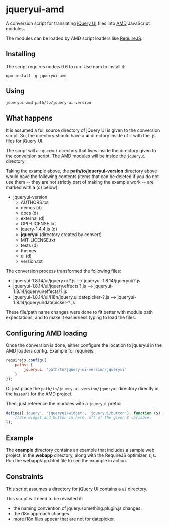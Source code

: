 # jqueryui-amd

A conversion script for translating [jQuery UI](http://jqueryui.com/) files into
[AMD](https://github.com/amdjs/amdjs-api/wiki/AMD) JavaScript modules.

The modules can be loaded by AMD script loaders like [RequireJS](http://requirejs.org).

## Installing

The script requires nodejs 0.6 to run. Use npm to install it:

    npm install -g jqueryui-amd

## Using

    jqueryui-amd path/to/jquery-ui-version

## What happens

It is assumed a full source directory of jQuery UI is given to the conversion
script. So, the directory should have a **ui** directory inside of it with the
.js files for jQuery UI.

The script will a `jqueryui` directory that lives inside the directory given to
the conversion script. The AMD modules will be inside the `jqueryui` directory.

Taking the example above, the **path/to/jqueryui-version**
directory above would have the following contents (items that can be deleted if
you do not use them -- they are not strictly part of making the example
work -- are marked with a (d) below):

* jqueryui-version
    * AUTHORS.txt
    * demos (d)
    * docs (d)
    * external (d)
    * GPL-LICENSE.txt
    * jquery-1.4.4.js (d)
    * **jqueryui** (directory created by convert)
    * MIT-LICENSE.txt
    * tests (d)
    * themes
    * ui (d)
    * version.txt

The conversion process transformed the following files:

* jqueryui-1.8.14/ui/jquery.ui.?.js --> jqueryui-1.8.14/jqueryui/?.js
* jqueryui-1.8.14/ui/jquery.effects.?.js --> jqueryui-1.8.14/jqueryui/effects/?.js
* jqueryui-1.8.14/ui/i18n/jquery.ui.datepicker-?.js --> jqueryui-1.8.14/jqueryui/datepicker-?.js

These file/path name changes were done to fit better with module path expectations,
and to make it easier/less typing to load the files.

## Configuring AMD loading

Once the conversion is done, either configure the location to jqueryui in
the AMD loaders config. Example for requirejs:

```javascript
requirejs.config({
    paths: {
        jqueryui: 'path/to/jquery-ui-version/jqueryui'
    }
});
```

Or just place the `path/to/jquery-ui-version/jqueryui` directory directly in
the `baseUrl` for the AMD project.

Then, just reference the modules with a `jqueryui` prefix:

```javascript
define(['jquery', 'jqueryui/widget', 'jqueryui/button'], function ($) {
    //Use widget and button in here, off of the given $ variable.
});
```

## Example

The **example** directory contains an example that includes a sample web
project, in the **webapp** directory, along with the RequireJS optimizer, r.js.
Run the webapp/app.html file to see the example in action.

## Constraints

This script assumes a directory for jQuery UI contains a `ui` directory.

This script will need to be revisited if:

* the naming convention of jquery.something.plugin.js changes.
* the i18n approach changes.
* more i18n files appear that are not for datepicker.
